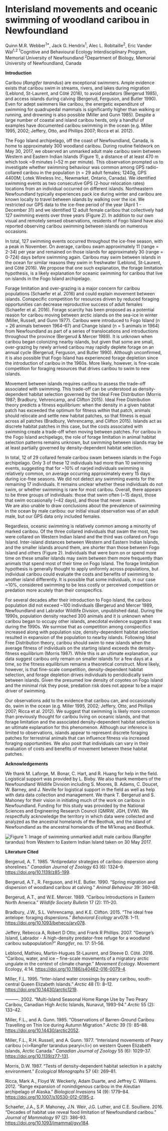 Interisland movements and oceanic swimming of woodland caribou in
Newfoundland
================
Quinn M.R. Webber<sup>1\*</sup>, Jack G. Hendrix<sup>1</sup>, Alec L.
Robitaille<sup>2</sup>, Eric Vander Wal<sup>1,2</sup>
<sup>1</sup>Cognitive and Behavioural Ecology Interdisciplinary Program,
Memorial University of Newfoundland <sup>2</sup>Department of Biology,
Memorial University of Newfoundland, Canada

**Introduction**

Caribou (*Rangifer tarandus*) are exceptional swimmers. Ample evidence
exists that caribou swim in streams, rivers, and lakes during migration
(Leblond, St-Laurent, and Côté 2016), to avoid predators (Bergerud
1985), and access islands during calving (Bergerud, Ferguson, and Butler
1990). Even for adept swimmers like caribou, the energetic expenditure
of swimming for quadrupedal mammals is significantly higher than walking
or running, <!--[@Fish1993]--> and drowning is also possible (Miller and
Gunn 1985). Despite a large number of coastal and island caribou herds,
only a handful of examples have documented caribou swimming in the ocean
(e.g. Miller 1995, 2002; Jeffery, Otto, and Phillips 2007; Ricca et al.
2012).

The Fogo Island archipelago, off the coast of Newfoundland, Canada, is
home to approximately 300 woodland caribou. During routine fieldwork on
May 30, 2017, we observed an unmarked adult male caribou swim between
Western and Eastern Indian Islands (Figure 1), a distance of at least
470 m which took ~9 minutes (~52 m per minute). This observation
prompted us to investigate whether swimming behaviour was common among
GPS radio-collared caribou in the population (n = 29 adult females;
1240g, GPS 4400M; Lotek Wireless Inc., Newmarket, Ontario, Canada). We
identified swimming events as two consecutive GPS (2-hour relocation
rates) locations from an individual occurred on different islands.
Northeastern Newfoundland typically experiences pack ice during winter
and caribou are known locally to travel between islands by walking over
the ice. We restricted our GPS data to the ice-free period of the year
(April 1 - December 31) and we identified 12 adult female caribou that
collectively had 127 swimming events over three years (Figure 2). In
addition to our own visual and remotely sensed observations, residents
of Fogo Island have also reported observing caribou swimming between
islands on numerous occasions.

<!-- add numbers in here -->

In total, 127 swimming events occurred throughout the ice-free season,
with a peak in November. On average, caribou swam approximately 11
(range = 2-34) per year and remained on those islands for approximately
30 (range = 0-724) days before swimming again. Caribou may swim between
islands in the ocean for similar reasons they swim in freshwater
(Leblond, St-Laurent, and Côté 2016). We propose that one such
explanation, the forage limitation hypothesis, is a likely explanation
for oceanic swimming for caribou that live on islands in the Fogo Island
archipelago. <!--Is it better
to just state our results here, or give this sort of teaser? Initially I had "86
events by 3 individuals" here, but then we ignore that for a couple paragraphs
of context before getting back into it... which seemed weird
QW: I agree. I've added some Fogo context-->

Forage limitation and over-grazing is a major concern for caribou
populations (Schaefer et al. 2016) and could explain movement between
islands. Conspecific competition for resources driven by reduced
foraging opportunities can decrease reproductive success of adult
females (Schaefer et al. 2016). Forage scarcity has been proposed as a
potential reason for caribou moving between arctic islands on the
sea-ice in winter (Miller, Russell, and Gunn 1977). Caribou were
introduced to Fogo Island (n = 26 animals between 1964–67) and Change
Island (n = 5 animals in 1964) from Newfoundland as part of a series of
translocations and introductions throughout the province (Bergerud &
Mercer 1989). It is unknown when caribou began colonizing nearby
islands, but given that some are small, over-grazing by newly arrived
caribou may rapidly deplete forage on an annual cycle (Bergerud,
Ferguson, and Butler 1990). Although unconfirmed, it is also possible
that Fogo Island has experienced forage depletion since the introduction
of caribou in the 1960s. More likely, however, is fine-scale competition
for foraging resources that drives caribou to swim to new islands.

Movement between islands requires caribou to assess the trade-off
associated with swimming. This trade-off can be understood as
density-dependent habitat selection governed by the Ideal Free
Distribution (Morris 1987; Bradbury, Vehrencamp, and Clifton 2015).
Ideal Free Distribution theory predicts a fitness equilibrium: when the
density in a given habitat patch has exceeded the optimum for fitness
within that patch, animals should relocate and settle new habitat
patches, so that fitness is equal across all patches (Bradbury,
Vehrencamp, and Clifton 2015). Islands act as discrete habitat patches
in this case, but the costs associated with swimming create a trade-off
when moving between patches. For caribou in the Fogo Island archipelago,
the role of forage limitation in animal habitat selection patterns
remains unknown, but swimming between islands may be at least partially
governed by density-dependent habitat selection.

In total, 12 of 29 collared female caribou swam between islands in the
Fogo archipelago. Only 3 of these 12 individuals had more than 10
swimming events, suggesting that for ~10% of narjed individuals swimming
is relatively common, on average occurring approximately every 15 days
during ice-free seasons. We did not detect any swimming events for the
remaining 17 individuals. It remains unclear whether these individuals
do not swim, or whether swimming is rare for most caribou. Overall,
there appears to be three groups of individuals: those that swim often
(~15 days), those that swim occasionally (~42 days), and those that
never swam.  
We are also unable to draw conclusions about the prevalence of swimming
in the ocean by male caribou: our initial visual observation was of an
adult male, but our GPS data only included
females.

<!-- "During the winter, when individuals could theoretically move between islands more easily by walking across ice, XX individuals were observed moving between islands. YY [(a) majority, (b) minority] of these were not detected swimming during the ice-free season and only moved between islands overwinter. This suggests that [(a) moving between islands is a relatively consistent behaviour within individuals, where some caribou refrain from both swimming and walking over ice] / [(b) caribou who avoided swimming between islands would still take advantage of the benefits provided by these patches, but only when travelling to them was less risky and costly] -->

<!-- QW: I'm not sure we need to say the below.. 
JGH - yeah, it's pretty extra I guess. I'm not really a fan of the above para either, it's not very convincing and doesn't add much
It is theoretically possible that these other
females moved rapidly back and forth between islands within the 2 hour fix rate
of our GPS collars, which we would be unable to detect. We consider this highly
unlikely given the range of residency times for caribou on any given island (min
- max: XX - XX). <!--double check-->

<!-- What is the typical residency time? Is this a true statement or am I just making this up? QW: this is something we will look into, I think. -->

Regardless, oceanic swimming is relatively common among a minority of
marked caribou. Of the three collared individuals that swam the most,
two were collared on Western Indian Island and the third was collared on
Fogo Island. Inter-island distances between Western and Eastern Indian
Islands, and the smaller islands around them, are shorter than those
between Fogo Island and others (Figure 2). Individuals that were born on
or spend more time on these smaller islands may swim between them more
frequently than animals that spend most of their time on Fogo Island.
The forage limitation hypothesis is generally thought to apply uniformly
across populations, but individual caribou could evaluate the costs and
benefits of swimming to another island differently. It is possible that
some individuals, in our case ~10%, considered swimming to be less
costly or perceived competition or predation more acutely than their
conspecifics.

For several decades after their introduction to Fogo Island, the caribou
population did not exceed ~100 individuals (Bergerud and Mercer 1989,
Newfoundland and Labrador Wildlife Division, unpublished data). During
the 1990s, population density reached 300 animals and it is unknown when
caribou began to occupy other islands, anecdotal evidence suggests it
was during the 1990s. We surmise that as competition among conspecifics
increased along with population size, density-dependent habitat
selection resulted in expansion of the population to nearby islands.
Following Ideal Free Distribution theory, caribou should swim to new
islands when the average fitness of individuals on the starting island
exceeds the density-fitness equilibrium (Morris 1987). While this is an
ultimate explanation, our data suggest caribou only remain on smaller
islands for a few days at a time, so the fitness equilibrium remains a
theoretical construct. More likely, however, is that fine-scale
competition, density-dependent habitat selection, and forage depletion
drives individuals to peridiodically swim between islands. Given the
presumed low density of coyotes on Fogo Island and the minimal risk they
pose, predation risk does not appear to be a major driver of swimming.

<!-- QW: changed it a bit - how is this? 
JGH: simplified these two para's a bit,
took out most of the predator stuff. I'm a bit confused by the sentence above
citing your 2018 paper, I'm not really sure what it's saying & how it relates to
the rest of the section. there were comments to that effect as well, maybe
expand the end a bit to make it clearer how that relates? -->

Our observations add to the evidence that caribou can, and occasionally
do, swim in the ocean (e.g. Miller 1995, 2002; Jeffery, Otto, and
Phillips 2007; Ricca et al. 2012). We suggest that swimming is likely
more common than previously thought for caribou living on oceanic
islands, and that forage limitation and the associated density-dependent
habitat selection is an ultimate explanation for this phenomenon.
Although our inference is limited to observations, islands appear to
represent discrete foraging patches for terrestrial animals that can
influence fitness via increased foraging opportunities. We also posit
that individuals can vary in their evaluation of costs and benefits of
movement between these habitat patches.

**Acknowledgements**

We thank M. Laforge, M. Bonar, C. Hart, and R. Huang for help in the
field. Logistical support was provided by L. Bixby. We also thank
members of the Newfoundland Wildlife Division including S. Moores, B.
Adams, C. Doucet, W. Barney, and J. Neville for logistical support in
the field as well as help with data data collection and management. We
thank T. Bergerud and S. Mahoney for their vision in initiating much of
the work on caribou in Newfoundland. Funding for this study was provided
by the National Sciences and Engineering Research Council (QMRW, JGH,
EVW). We respectfully acknowledge the territory in which data were
collected and analyzed as the ancestral homelands of the Beothuk, and
the island of Newfoundland as the ancestral homelands of the Mi’kmaq and
Beothuk.
<!-- Simplified the funding statement, do we need to name the specific
scholarships/grants? Eric opinion??-->

![**Figure 1**: Image of swimming unmarked adult male caribou (*Rangifer
tarandus*) from Western to Eastern Indian Island taken on 30 May
2017.](../graphics/IMG_1562.JPG)

<!--![**Figure 2**: Map of the Fogo Island archipelago. Fogo Island is the largest
island in the archipelago (237.71 km^2^), but there are at least three other
large islands: Western Indian (77.6 km^2^), Eastern Indian (38.7 km^2^) and
Change (XX km^2^) Islands, as well as numerous smaller islands, including
Blundon’s (1.18 km^2^), North Long (1.01 km^2^), South Long (0.48 km^2^), Kate’s
(1.64 km^2^), and Brother’s (1.59 km^2^) Islands. Habitats are similar across
the archipelago, consisting largely of coniferous and mixed forests of balsam
fir (*Abies balsamea*), black spruce (*Picea mariana*), and white birch 
(*Betula papyrifera*) as well as bogs, lakes, lichen and rocky
barrens.]()<!--(../graphics/IMG_1562.JPG)-->

**Literature Cited**

<div id="refs" class="references">

<div id="ref-Bergerud1985">

Bergerud, A. T. 1985. “Antipredator strategies of caribou: dispersion
along shorelines.” *Canadian Journal of Zoology* 63 (6): 1324–9.
<https://doi.org/10.1139/z85-199>.

</div>

<div id="ref-Bergerud1990">

Bergerud, A.T., R. Ferguson, and H.E. Butler. 1990. “Spring migration
and dispersion of woodland caribou at calving.” *Animal Behaviour* 39:
360–68.

</div>

<div id="ref-Bergerud1989">

Bergerud, A.T., and W.E. Mercer. 1989. “Caribou Introductions in Eastern
North America.” *Wildlife Society Bulletin* 17 (2): 111–20.

</div>

<div id="ref-Bradbury2015">

Bradbury, J.W., S.L. Vehrencamp, and K.E. Clifton. 2015. “The ideal free
antelope: foraging dispersions.” *Behavioral Ecology* arv078: 1–11.
<https://doi.org/10.1093/beheco/arv078>.

</div>

<div id="ref-Jeffery2007">

Jeffery, Rebecca A, Robert D Otto, and Frank R Phillips. 2007. “George’s
Island, Labrador - A high-density predator-free refuge for a woodland
caribou subpopulation?” *Rangifer*, no. 17: 51–56.

</div>

<div id="ref-Leblond2016">

Leblond, Mathieu, Martin-Hugues St-Laurent, and Steeve D. Côté. 2016.
“Caribou, water, and ice – fine-scale movements of a migratory arctic
ungulate in the context of climate change.” *Movement Ecology*. Movement
Ecology, 4:14. <https://doi.org/10.1186/s40462-016-0079-4>.

</div>

<div id="ref-Miller1995">

Miller, F.L. 1995. “Inter-island water crossings by peary caribou,
south-central Queen Elizabeth Islands.” *Arctic* 48 (1): 8–12.
<https://doi.org/10.14430/arctic1219>.

</div>

<div id="ref-Miller2002">

———. 2002. “Multi-Island Seasonal Home Range Use by Two Peary Caribou,
Canadian High Arctic Islands, Nunavut, 1993-94.” *Arctic* 55 (2):
133–42.

</div>

<div id="ref-Miller1985">

Miller, F.L., and A. Gunn. 1985. “Observations of Barren-Ground Caribou
Travelling on Thin Ice during Autumn Migration.” *Arctic* 39 (1): 85–88.
<https://doi.org/10.14430/arctic2052>.

</div>

<div id="ref-Miller1977">

Miller, F.L., R.H. Russell, and A. Gunn. 1977. “Interisland movements of
Peary caribou (\<i\>Rangifer tarandus pearyi\</i\>) on western Queen
Elizabeth Islands, Arctic Canada.” *Canadian Journal of Zoology* 55 (6):
1029–37. <https://doi.org/10.1139/z77-131>.

</div>

<div id="ref-Morris1987">

Morris, D.W. 1987. “Tests of density-dependent habitat selection in a
patchy environment.” *Ecological Monographs* 57 (4): 269–81.

</div>

<div id="ref-Ricca2012">

Ricca, Mark A., Floyd W. Weckerly, Adam Duarte, and Jeffrey C. Williams.
2012. “Range expansion of nonindigenous caribou in the Aleutian
archipelago of Alaska.” *Biological Invasions* 14 (9): 1779–84.
<https://doi.org/10.1007/s10530-012-0195-z>.

</div>

<div id="ref-Schaefer2016">

Schaefer, J.A., S.P. Mahoney, J.N. Weir, J.G. Luther, and C.E.
Soulliere. 2016. “Decades of habitat use reveal food limitation of
Newfoundland caribou.” *Journal of Mammalogy* 97 (2): 386–93.
<https://doi.org/10.1093/jmammal/gyv184>.

</div>

</div>
